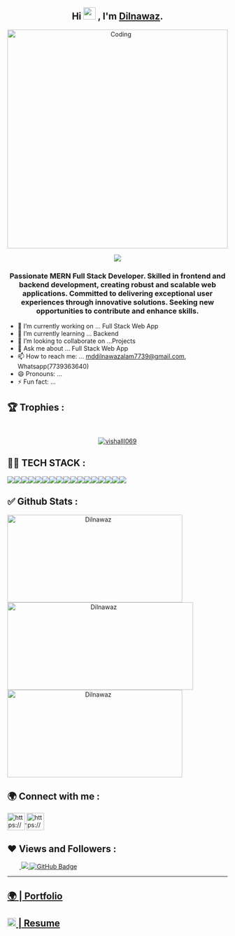 


<h2 align="center">
  Hi <img src="https://media.giphy.com/media/hvRJCLFzcasrR4ia7z/giphy.gif" width="28"> , I'm <a href="https://github.com/dilsah786" target="_blank" rel="noopener noreferrer">Dilnawaz</a>.
</h2>

<p align="center"><img  src="https://user-images.githubusercontent.com/58518192/87162442-bf3e8180-c2e7-11ea-9f2a-53a50306b7ce.gif"  alt="Coding" width="100%"height="500" ></p>

<p align="center">
  <img src="https://readme-typing-svg.herokuapp.com/?lines=Full%20Stack%20MERN%20Developer;&center=true&width=500&height=50">
</p>

<h3 align="center">Passionate MERN Full Stack Developer. Skilled in frontend and backend development, creating robust and scalable web applications. Committed to delivering exceptional user experiences through innovative solutions. Seeking new opportunities to contribute and enhance skills.</h3>

- 🔭 I’m currently working on ... Full Stack Web App 
- 🌱 I’m currently learning ... Backend
- 👯 I’m looking to collaborate on ...Projects
- 💬 Ask me about ... Full Stack Web App
- 📫 How to reach me: ... mddilnawazalam7739@gmail.com, Whatsapp(7739363640)
- 😄 Pronouns: ...
- ⚡ Fun fact: ... 



<!-- new file -->

## 🏆 Trophies :
<br/>
<p align="center"> <a href="https://github.com/ryo-ma/github-profile-trophy"><img src="https://github-profile-trophy.vercel.app/?username=dilsah786&theme=onedark" alt="vishalll069" /></a> </p>

## 👨‍💻 TECH STACK :

<div align="center" style="display: flex; flex-wrap: wrap;">
<img src="https://img.shields.io/badge/react-%2320232a.svg?style=for-the-badge&logo=react&logoColor=%2361DAFB" />
<img src="https://img.shields.io/badge/React_Router-CA4245?style=for-the-badge&logo=react-router&logoColor=white" />
<img src="https://img.shields.io/badge/redux-%23593d88.svg?style=for-the-badge&logo=redux&logoColor=white" />
<img src="https://img.shields.io/badge/chakra-%234ED1C5.svg?style=for-the-badge&logo=chakraui&logoColor=white" />
<img src="https://img.shields.io/badge/MongoDB-%234ea94b.svg?style=for-the-badge&logo=mongodb&logoColor=white" />
<img src="https://img.shields.io/badge/HTML5-E34F26?style=for-the-badge&logo=html5&logoColor=white" />
<img src="https://img.shields.io/badge/CSS3-1572B6?style=for-the-badge&logo=css3&logoColor=white" />
<img src="https://img.shields.io/badge/JavaScript-323330?style=for-the-badge&logo=javascript&logoColor=F7DF1E" />
<img src="https://img.shields.io/badge/Bootstrap-563D7C?style=for-the-badge&logo=bootstrap&logoColor=white" />
<img src="https://img.shields.io/badge/Tailwind_CSS-38B2AC?style=for-the-badge&logo=tailwind-css&logoColor=white" />
<img src="https://img.shields.io/badge/Node.js-339933?style=for-the-badge&logo=nodedotjs&logoColor=white" />
<img src="https://img.shields.io/badge/Express.js-000000?style=for-the-badge&logo=express&logoColor=white" />
<img src="https://img.shields.io/badge/java-%23ED8B00.svg?style=for-the-badge&logo=java&logoColor=white" />
<img src="https://img.shields.io/badge/npm-CB3837?style=for-the-badge&logo=npm&logoColor=white" />
<img src="https://img.shields.io/badge/GitHub-100000?style=for-the-badge&logo=github&logoColor=white" />
<img src="https://img.shields.io/badge/GIT-E44C30?style=for-the-badge&logo=git&logoColor=white" />
<img src="https://img.shields.io/badge/vite-%23646CFF.svg?style=for-the-badge&logo=vite&logoColor=white" />
</div>

## ✅ Github Stats :

<div align="center" style="display: flex; flex-wrap: wrap;">

<img width="400px" height="200px" align="center" src="https://github-readme-stats.vercel.app/api?username=dilsah786&theme=neon&border_radius=2.7&show_icons=true" alt="Dilnawaz" />
  
<img width="425px" height="200px" align="center" src="https://github-readme-streak-stats.herokuapp.com/?user=dilsah786&theme=neon&border_radius=2.7&date_format=M%20j%5B%2C%20Y%5D" alt="Dilnawaz" />
  
<img width="400px" height="200px" align="center" src="https://github-readme-stats.vercel.app/api/top-langs/?username=dilsah786&theme=neon&border_radius=2.7" alt="Dilnawaz" />
  
</div>

<h2>🌍 Connect with me :</h2>
   <p align="left">
   <a href="https://www.linkedin.com/in/md-dilnawaz-alam-a753861a4/" target="blank">
            <img align="center"
                src="https://img.icons8.com/3d-fluency/94/linkedin.png"
                alt="https://www.linkedin.com/in/md-dilnawaz-alam-a753861a4/" width="40px" />
        </a>
        <a href="https://github.com/dilsah786" target="blank">
            <img align="center"
                src="https://img.icons8.com/3d-fluency/94/github.png"
                alt="https://github.com/dilsah786" width="40px"/>
        </a>
    </p>
    <h2>❤ Views and Followers :</h2>
    &nbsp;&nbsp;&nbsp;&nbsp;&nbsp;&nbsp;&nbsp;<a href="https://github.com/dilsah786/github-profile-views-counter">
        <img src="https://komarev.com/ghpvc/?username=dilsah786" >
    </a>
    <a href="https://github.com/Bharat-Shaw?tab=followers">
        <img src="https://img.shields.io/github/followers/dilsah786?label=Followers&style=social" alt="GitHub Badge">
    </a>
    <hr />
    <h2><a href="https://dilsah786.github.io/">🌍 | Portfolio </a></h2>
    <h2><a href="https://drive.google.com/file/d/1p45Y0uSR-4MRePiAhBDuzp0L1BJ_mFlS/view?usp=sharing"> <img src="https://i.pinimg.com/474x/0f/00/f1/0f00f1f62f4d7df319284f1e373c6455.jpg" width="20px" height="20px" />  | Resume </a></h2>


    

<!--
**dilsah786/dilsah786** is a ✨ _special_ ✨ repository because its `README.md` (this file) appears on your GitHub profile.

Here are some ideas to get you started:

- 🔭 I’m currently working on ...
- 🌱 I’m currently learning ...
- 👯 I’m looking to collaborate on ...
- 🤔 I’m looking for help with ...
- 💬 Ask me about ...
- 📫 How to reach me: ...
- 😄 Pronouns: ...
- ⚡ Fun fact: ...
-->
